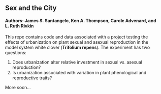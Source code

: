## Sex and the City
#### Authors: James S. Santangelo, Ken A. Thompson, Carole Advenard, and L. Ruth Rivkin

This repo contains code and data associated with a project testing the effects of urbanization on plant sexual and asexual reproduction in the model system white clover (__Trifolium repens__). The experiment has two questions:

1. Does urbanization alter relative investment in sexual vs. asexual reproduction?
2. Is urbanization associated with variation in plant phenological and reproductive traits?

More soon...
